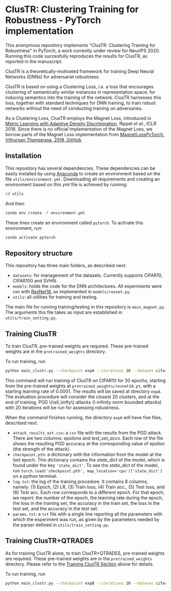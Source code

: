 # ClusTR: Clustering Training for Robustness - PyTorch implementation
This anonymous repository implements "ClusTR: Clustering Training for Robustness" in PyTorch, a work currently under review for NeurIPS 2020. Running this code succesfully reproduces the results for ClusTR, as reported in the manuscript.

ClusTR is a theoretically-motivated framework for training Deep Neural Networks (DNNs) for adversarial robustness.

ClusTR is based on using a Clustering Loss, _i.e._ a loss that encourages clustering of semantically-similar instances in representation space, for inducing semantics into the training of the network. ClusTR harnesses this loss, together with standard techniques for DNN training, to train robust networks without the need of conducting training on adversaries.

As a Clustering Loss, ClusTR employs the Magnet Loss, introduced in [Metric Learning with Adaptive Density Discrimination](https://research.fb.com/wp-content/uploads/2016/05/metric-learning-with-adaptive-density-discrimination.pdf?), Rippel _et al._, ICLR 2016. Since there is no official implementation of the Magnet Loss, we borrow parts of the Magnet Loss implementation from [MagnetLossPyTorch, Vithursan Thangarasa, 2018, GitHub](https://github.com/vithursant/MagnetLoss-PyTorch).

## Installation

This repository has several dependencies. These dependencies can be easily installed by using [Anaconda](https://docs.anaconda.com/anaconda/install/) to create an environment based on the file `utils/environment.yml`. Downloading all requirements and creating an environment based on this yml file is achieved by running:

```bash
cd utils
```
And then
```bash
conda env create -f environment.yml
```
These lines create an environment called `pytorch`. To activate this environment, run:
```bash
conda activate pytorch
```

## Repository structure
This repository has three main folders, as described next:
* `datasets`: for management of the datasets. Currently supports CIFAR10, CIFAR100 and SVHN.
* `models`: holds the code for the DNN architectures. All experiments were run with [ResNet18](https://www.cv-foundation.org/openaccess/content_cvpr_2016/papers/He_Deep_Residual_Learning_CVPR_2016_paper.pdf), as implemented in `models/resnet.py`.
* `utils`: all utilities for training and testing.

The main file for running training/testing in this repository is `main_magnet.py`. The arguments this file takes as input are established in `utils/train_setting.py`.

## Training ClusTR
To train ClusTR, pre-trained weights are required. These pre-trained weights are in the `pretrained_weights` directory.

To run training, run

```bash
python main_clustr.py --checkpoint expA --iterations 20 --dataset cifar10 --L 20 --pretrained-path pretrained_weights/resnet18.pt --lr 0.0001 --epochs 30
```

This command will run training of ClusTR on CIFAR10 for 30 epochs, starting from the pre-trained weights at `pretrained_weights/resnet18.pt`, with a starting learning rate of 0.0001. The results will be saved at directory `expA`. The evaluation procedure will consider the closest 20 clusters, and at the end of training, PGD \\(\ell_\infty\\) attacks (l-infinity norm bounded attacks) with 20 iterations will be run for assessing robustness. 

When the command finishes running, the directory `expA` will have five files, described next.
* `attack_results_ext.csv`: a `csv` file with the results from the PGD attack. There are two columns: _epsilons_ and _test_set_accs_. Each row of the file shows the resulting PGD accuracy at the corresponding value of epsilon (the strength of the attack).
* `checkpoint.pth`: a dictionary with the information from the model at the _last_ epoch. This dictionary contains the _state_dict_ of the model, which is found under the key `'state_dict'`. To see the _state_dict_ of the model, run `torch.load('checkpoint.pth', map_location='cpu')['state_dict']` on a python terminal.
* `log.txt`: the log of the training procedure. It contains 8 columns, namely: (1) Epoch, (2) LR, (3) Train loss, (4) Train acc., (5) Test loss, and (6) Test acc. Each row corresponds to a different epoch. For that epoch, we report: the number of the epoch, the learning rate during the epoch, the loss in the training set, the accuracy in the train set, the loss in the test set, and the accuracy in the test set.
* `params.txt`: a `txt` file with a single line reporting all the parameters with which the experiment was run, as given by the parameters needed by the parser defined in `utils/train_setting.py`.

## Training ClusTR+QTRADES
As for training ClusTR alone, to train ClusTR+QTRADES, pre-trained weights are required. These pre-trained weights are in the `pretrained_weights` directory. Please refer to the [Training ClusTR Section](##training-clustr) above for details.

To run training, run

```bash
python main_clustr.py --checkpoint expB --iterations 20 --dataset cifar10 --L 20 --pretrained-path pretrained_weights/resnet18.pt --lr 0.0001 --epochs 30 --consistency-lambda 12.5
```



